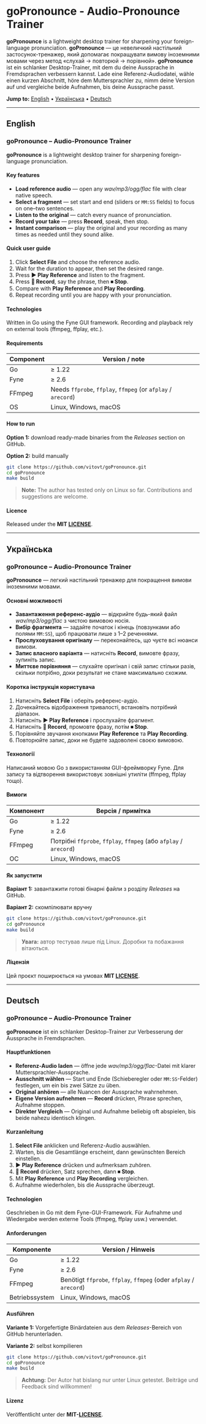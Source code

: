 # goPronounce - Audio-Pronounce Trainer
**goPronounce** is a lightweight desktop trainer for sharpening your foreign-language pronunciation.
**goPronounce** — це невеличкий настільний застосунок-тренажер, який допомагає покращувати вимову іноземними мовами через метод «слухай → повторюй → порівнюй».
**goPronounce** ist ein schlanker Desktop-Trainer, mit dem du deine Aussprache in Fremdsprachen verbessern kannst. Lade eine Referenz-Audiodatei, wähle einen kurzen Abschnitt, höre dem Muttersprachler zu, nimm deine Version auf und vergleiche beide Aufnahmen, bis deine Aussprache passt.

**Jump to:** [English](#english) • [Українська](#українська) • [Deutsch](#deutsch)

---

## English

### goPronounce – Audio-Pronounce Trainer

**goPronounce** is a lightweight desktop trainer for sharpening foreign-language pronunciation.

#### Key features

* **Load reference audio** — open any *wav/mp3/ogg/flac* file with clear native speech.
* **Select a fragment** — set start and end (sliders or `MM:SS` fields) to focus on one–two sentences.
* **Listen to the original** — catch every nuance of pronunciation.
* **Record your take** — press **Record**, speak, then stop.
* **Instant comparison** — play the original and your recording as many times as needed until they sound alike.

#### Quick user guide

1. Click **Select File** and choose the reference audio.
2. Wait for the duration to appear, then set the desired range.
3. Press **▶ Play Reference** and listen to the fragment.
4. Press **🎤 Record**, say the phrase, then **⏹ Stop**.
5. Compare with **Play Reference** and **Play Recording**.
6. Repeat recording until you are happy with your pronunciation.

#### Technologies

Written in Go using the Fyne GUI framework. Recording and playback rely on external tools (ffmpeg, ffplay, etc.).

#### Requirements

| Component | Version / note                                                |
| --------- | ------------------------------------------------------------- |
| Go        | ≥ 1.22                                                        |
| Fyne      | ≥ 2.6                                                         |
| FFmpeg    | Needs `ffprobe`, `ffplay`, `ffmpeg` (or `afplay` / `arecord`) |
| OS        | Linux, Windows, macOS                                         |

#### How to run

**Option 1:** download ready-made binaries from the *Releases* section on GitHub.

**Option 2:** build manually

```bash
git clone https://github.com/vitovt/goPronounce.git
cd goPronounce
make build
```

> **Note:** The author has tested only on Linux so far. Contributions and suggestions are welcome.

#### Licence

Released under the **MIT [LICENSE](LICENSE)**.

---

## Українська

### goPronounce – Audio-Pronounce Trainer

**goPronounce** — легкий настільний тренажер для покращення вимови іноземними мовами.

#### Основні можливості

* **Завантаження референс-аудіо** — відкрийте будь-який файл *wav/mp3/ogg/flac* з чистою вимовою носія.
* **Вибір фрагмента** — задайте початок і кінець (повзунками або полями `MM:SS`), щоб працювати лише з 1–2 реченнями.
* **Прослуховування оригіналу** — переконайтесь, що чуєте всі нюанси вимови.
* **Запис власного варіанта** — натисніть **Record**, вимовте фразу, зупиніть запис.
* **Миттєве порівняння** — слухайте оригінал і свій запис стільки разів, скільки потрібно, доки результат не стане максимально схожим.

#### Коротка інструкція користувача

1. Натисніть **Select File** і оберіть референс-аудіо.
2. Дочекайтесь відображення тривалості, встановіть потрібний діапазон.
3. Натисніть **▶ Play Reference** і прослухайте фрагмент.
4. Натисніть **🎤 Record**, промовте фразу, потім **⏹ Stop**.
5. Порівняйте звучання кнопками **Play Reference** та **Play Recording**.
6. Повторюйте запис, доки не будете задоволені своєю вимовою.

#### Технології

Написаний мовою Go з використанням GUI-фреймворку Fyne. Для запису та відтворення використовує зовнішні утиліти (ffmpeg, ffplay тощо).

#### Вимоги

| Компонент | Версія / примітка                                                 |
| --------- | ----------------------------------------------------------------- |
| Go        | ≥ 1.22                                                            |
| Fyne      | ≥ 2.6                                                             |
| FFmpeg    | Потрібні `ffprobe`, `ffplay`, `ffmpeg` (або `afplay` / `arecord`) |
| ОС        | Linux, Windows, macOS                                             |

#### Як запустити

**Варіант 1:** завантажити готові бінарні файли з розділу *Releases* на GitHub.

**Варіант 2:** скомпілювати вручну

```bash
git clone https://github.com/vitovt/goPronounce.git
cd goPronounce
make build
```

> **Увага:** автор тестував лише під Linux. Доробки та побажання вітаються.

#### Ліцензія

Цей проєкт поширюється на умовах **MIT [LICENSE](LICENSE)**.

---

## Deutsch

### goPronounce – Audio-Pronounce Trainer

**goPronounce** ist ein schlanker Desktop-Trainer zur Verbesserung der Aussprache in Fremdsprachen.

#### Hauptfunktionen

* **Referenz-Audio laden** — öffne jede *wav/mp3/ogg/flac*-Datei mit klarer Muttersprachler-Aussprache.
* **Ausschnitt wählen** — Start und Ende (Schieberegler oder `MM:SS`-Felder) festlegen, um ein bis zwei Sätze zu üben.
* **Original anhören** — alle Nuancen der Aussprache wahrnehmen.
* **Eigene Version aufnehmen** — **Record** drücken, Phrase sprechen, Aufnahme stoppen.
* **Direkter Vergleich** — Original und Aufnahme beliebig oft abspielen, bis beide nahezu identisch klingen.

#### Kurzanleitung

1. **Select File** anklicken und Referenz-Audio auswählen.
2. Warten, bis die Gesamtlänge erscheint, dann gewünschten Bereich einstellen.
3. **▶ Play Reference** drücken und aufmerksam zuhören.
4. **🎤 Record** drücken, Satz sprechen, dann **⏹ Stop**.
5. Mit **Play Reference** und **Play Recording** vergleichen.
6. Aufnahme wiederholen, bis die Aussprache überzeugt.

#### Technologien

Geschrieben in Go mit dem Fyne-GUI-Framework. Für Aufnahme und Wiedergabe werden externe Tools (ffmpeg, ffplay usw.) verwendet.

#### Anforderungen

| Komponente     | Version / Hinweis                                                  |
| -------------- | ------------------------------------------------------------------ |
| Go             | ≥ 1.22                                                             |
| Fyne           | ≥ 2.6                                                              |
| FFmpeg         | Benötigt `ffprobe`, `ffplay`, `ffmpeg` (oder `afplay` / `arecord`) |
| Betriebssystem | Linux, Windows, macOS                                              |

#### Ausführen

**Variante 1:** Vorgefertigte Binärdateien aus dem *Releases*-Bereich von GitHub herunterladen.

**Variante 2:** selbst kompilieren

```bash
git clone https://github.com/vitovt/goPronounce.git
cd goPronounce
make build
```

> **Achtung:** Der Autor hat bislang nur unter Linux getestet. Beiträge und Feedback sind willkommen!

#### Lizenz

Veröffentlicht unter der **MIT-[LICENSE](LICENSE)**.

